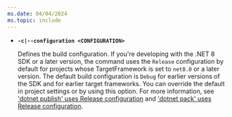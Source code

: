 ```yaml
---
ms.date: 04/04/2024
ms.topic: include
---
```

- **`-c|--configuration <CONFIGURATION>`**

  Defines the build configuration. If you're developing with the .NET 8 SDK or a later version, the command uses the `Release` configuration by default for projects whose TargetFramework is set to `net8.0` or a later version. The default build configuration is `Debug` for earlier versions of the SDK and for earlier target frameworks. You can override the default in project settings or by using this option. For more information, see ['dotnet publish' uses Release configuration](~/docs/core/compatibility/sdk/8.0/dotnet-publish-config.md) and ['dotnet pack' uses Release configuration](~/docs/core/compatibility/sdk/8.0/dotnet-pack-config.md).
